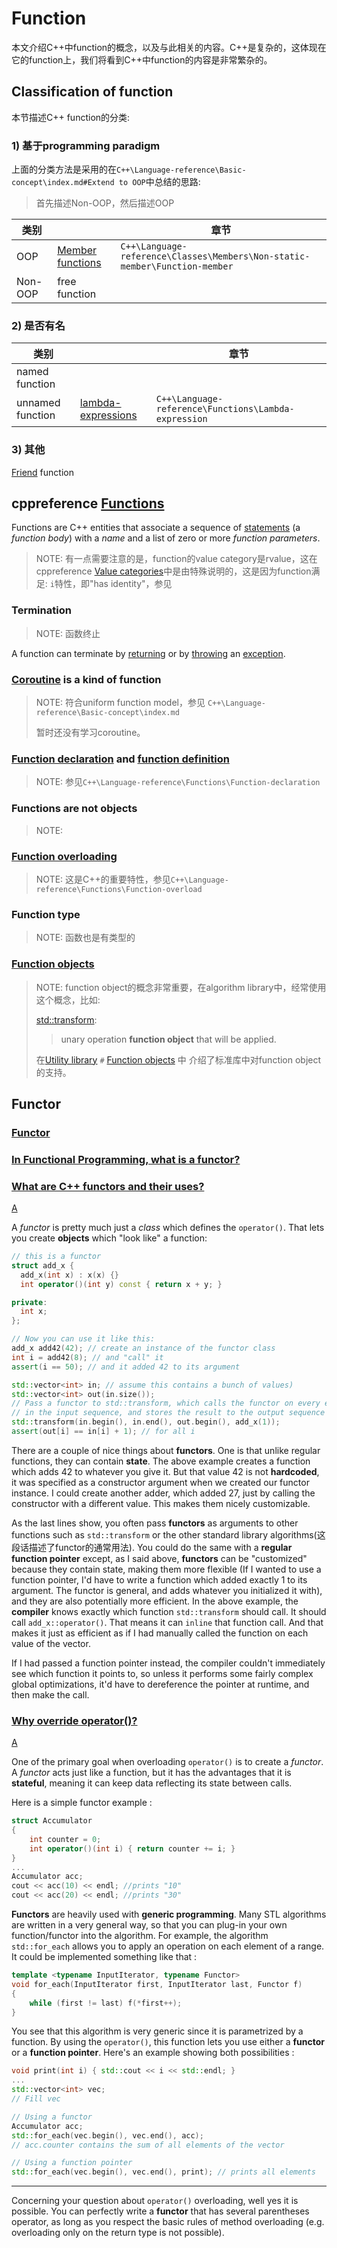# Function

本文介绍C++中function的概念，以及与此相关的内容。C++是复杂的，这体现在它的function上，我们将看到C++中function的内容是非常繁杂的。

## Classification of function

本节描述C++ function的分类:

### 1) 基于programming paradigm

上面的分类方法是采用的在`C++\Language-reference\Basic-concept\index.md#Extend to OOP`中总结的思路:

> 首先描述Non-OOP，然后描述OOP

| 类别    |                                                              | 章节                                                         |
| ------- | ------------------------------------------------------------ | ------------------------------------------------------------ |
| OOP     | [Member functions](https://en.cppreference.com/w/cpp/language/member_functions) | `C++\Language-reference\Classes\Members\Non-static-member\Function-member` |
| Non-OOP | free function                                                |                                                              |



### 2) 是否有名

| 类别             |                                                              | 章节                                                 |
| ---------------- | ------------------------------------------------------------ | ---------------------------------------------------- |
| named function   |                                                              |                                                      |
| unnamed function | [lambda-expressions](https://en.cppreference.com/w/cpp/language/lambda) | `C++\Language-reference\Functions\Lambda-expression` |

### 3) 其他

[Friend](https://en.cppreference.com/w/cpp/language/friend) function





## cppreference [Functions](https://en.cppreference.com/w/cpp/language/functions)

Functions are C++ entities that associate a sequence of [statements](https://en.cppreference.com/w/cpp/language/statements) (a *function body*) with a *name* and a list of zero or more *function parameters*.

> NOTE: 有一点需要注意的是，function的value category是rvalue，这在cppreference [Value categories](https://en.cppreference.com/w/cpp/language/value_category)中是由特殊说明的，这是因为function满足: `i`特性，即"has identity"，参见

### Termination

> NOTE: 函数终止

A function can terminate by [returning](https://en.cppreference.com/w/cpp/language/return) or by [throwing](https://en.cppreference.com/w/cpp/language/throw) an [exception](https://en.cppreference.com/w/cpp/language/exceptions).



### [Coroutine](https://en.cppreference.com/w/cpp/language/coroutines) is a kind of function

> NOTE: 符合uniform function model，参见 `C++\Language-reference\Basic-concept\index.md` 
>
> 暂时还没有学习coroutine。



### [Function declaration](https://en.cppreference.com/w/cpp/language/function) and [function definition](https://en.cppreference.com/w/cpp/language/function) 

> NOTE: 参见`C++\Language-reference\Functions\Function-declaration`

### Functions are not objects

> NOTE: 

### [Function overloading](https://en.cppreference.com/w/cpp/language/overload_resolution)

> NOTE: 这是C++的重要特性，参见`C++\Language-reference\Functions\Function-overload`



### Function type

> NOTE: 函数也是有类型的

### [Function objects](https://en.cppreference.com/w/cpp/language/functions#Function_objects)

> NOTE: function object的概念非常重要，在algorithm library中，经常使用这个概念，比如:
>
> [std::transform](https://en.cppreference.com/w/cpp/algorithm/transform):
>
> > unary operation **function object** that will be applied.
>
> 在[Utility library](https://en.cppreference.com/w/cpp/utility) `#` [Function objects](https://en.cppreference.com/w/cpp/utility/functional) 中 介绍了标准库中对function object的支持。







## Functor

### [Functor](https://en.wikipedia.org/wiki/Functor)



### [In Functional Programming, what is a functor?](https://stackoverflow.com/questions/2030863/in-functional-programming-what-is-a-functor)





### [What are C++ functors and their uses?](https://stackoverflow.com/questions/356950/what-are-c-functors-and-their-uses)

[A](https://stackoverflow.com/a/356993)

A *functor* is pretty much just a *class* which defines the `operator()`. That lets you create **objects** which "look like" a function:

```cpp
// this is a functor
struct add_x {
  add_x(int x) : x(x) {}
  int operator()(int y) const { return x + y; }

private:
  int x;
};

// Now you can use it like this:
add_x add42(42); // create an instance of the functor class
int i = add42(8); // and "call" it
assert(i == 50); // and it added 42 to its argument

std::vector<int> in; // assume this contains a bunch of values)
std::vector<int> out(in.size());
// Pass a functor to std::transform, which calls the functor on every element 
// in the input sequence, and stores the result to the output sequence
std::transform(in.begin(), in.end(), out.begin(), add_x(1)); 
assert(out[i] == in[i] + 1); // for all i
```

There are a couple of nice things about **functors**. One is that unlike regular functions, they can contain **state**. The above example creates a function which adds 42 to whatever you give it. But that value 42 is not **hardcoded**, it was specified as a constructor argument when we created our functor instance. I could create another adder, which added 27, just by calling the constructor with a different value. This makes them nicely customizable.

As the last lines show, you often pass **functors** as arguments to other functions such as `std::transform` or the other standard library algorithms(这段话描述了functor的通常用法). You could do the same with a **regular function pointer** except, as I said above, **functors** can be "customized" because they contain state, making them more flexible (If I wanted to use a function pointer, I'd have to write a function which added exactly 1 to its argument. The functor is general, and adds whatever you initialized it with), and they are also potentially more efficient. In the above example, the **compiler** knows exactly which function `std::transform` should call. It should call `add_x::operator()`. That means it can `inline` that function call. And that makes it just as efficient as if I had manually called the function on each value of the vector.

If I had passed a function pointer instead, the compiler couldn't immediately see which function it points to, so unless it performs some fairly complex global optimizations, it'd have to dereference the pointer at runtime, and then make the call.



### [Why override operator()?](https://stackoverflow.com/questions/317450/why-override-operator)

[A](https://stackoverflow.com/a/317528)

One of the primary goal when overloading `operator()` is to create a *functor*. A *functor* acts just like a function, but it has the advantages that it is **stateful**, meaning it can keep data reflecting its state between calls.

Here is a simple functor example :

```C++
struct Accumulator
{
    int counter = 0;
    int operator()(int i) { return counter += i; }
}
...
Accumulator acc;
cout << acc(10) << endl; //prints "10"
cout << acc(20) << endl; //prints "30"
```

**Functors** are heavily used with **generic programming**. Many STL algorithms are written in a very general way, so that you can plug-in your own function/functor into the algorithm. For example, the algorithm `std::for_each` allows you to apply an operation on each element of a range. It could be implemented something like that :

```C++
template <typename InputIterator, typename Functor>
void for_each(InputIterator first, InputIterator last, Functor f)
{
    while (first != last) f(*first++);
}
```

You see that this algorithm is very generic since it is parametrized by a function. By using the `operator()`, this function lets you use either a **functor** or a **function pointer**. Here's an example showing both possibilities :

```C++
void print(int i) { std::cout << i << std::endl; }
...    
std::vector<int> vec;
// Fill vec

// Using a functor
Accumulator acc;
std::for_each(vec.begin(), vec.end(), acc);
// acc.counter contains the sum of all elements of the vector

// Using a function pointer
std::for_each(vec.begin(), vec.end(), print); // prints all elements
```

------

Concerning your question about `operator()` overloading, well yes it is possible. You can perfectly write a **functor** that has several parentheses operator, as long as you respect the basic rules of method overloading (e.g. overloading only on the return type is not possible).
